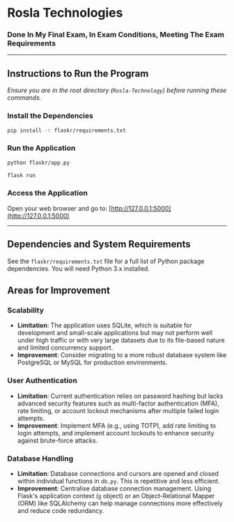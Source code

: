 # Rosla Technologies
### Done In My Final Exam, In Exam Conditions, Meeting The Exam Requirements
---
## Instructions to Run the Program

*Ensure you are in the root directory (`Rosla-Technology`) before running these commands.*

### Install the Dependencies
```bash
pip install -r flaskr/requirements.txt
```

### Run the Application
```bash
python flaskr/app.py
```
```bash
flask run
```

### Access the Application
Open your web browser and go to:
[http://127.0.0.1:5000](http://127.0.0.1:5000)

---

## Dependencies and System Requirements

See the `flaskr/requirements.txt` file for a full list of Python package dependencies. You will need Python 3.x installed.

## Areas for Improvement

### Scalability
- **Limitation**: The application uses SQLite, which is suitable for development and small-scale applications but may not perform well under high traffic or with very large datasets due to its file-based nature and limited concurrency support.
- **Improvement**: Consider migrating to a more robust database system like PostgreSQL or MySQL for production environments.

### User Authentication
- **Limitation**: Current authentication relies on password hashing but lacks advanced security features such as multi-factor authentication (MFA), rate limiting, or account lockout mechanisms after multiple failed login attempts.
- **Improvement**: Implement MFA (e.g., using TOTP), add rate limiting to login attempts, and implement account lockouts to enhance security against brute-force attacks.

### Database Handling
- **Limitation**: Database connections and cursors are opened and closed within individual functions in `db.py`. This is repetitive and less efficient.
- **Improvement**: Centralise database connection management. Using Flask's application context (`g` object) or an Object-Relational Mapper (ORM) like SQLAlchemy can help manage connections more effectively and reduce code redundancy.
